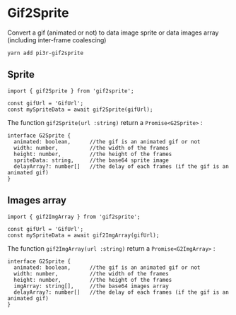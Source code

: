 # Gif2Sprite

Convert a gif (animated or not) to data image sprite or data images array (including inter-frame coalescing)

```
yarn add pi3r-gif2sprite
```
## Sprite

```
import { gif2Sprite } from 'gif2sprite';

const gifUrl = 'GifUrl';
const mySpriteData = await gif2Sprite(gifUrl);
```

The function ``` gif2Sprite(url :string) ``` return a ```Promise<G2Sprite>``` :

```
interface G2Sprite {
  animated: boolean,      //the gif is an animated gif or not
  width: number,          //the width of the frames
  height: number,         //the height of the frames
  spriteData: string,     //the base64 sprite image
  delayArray?: number[]   //the delay of each frames (if the gif is an animated gif)
}
```

## Images array

```
import { gif2ImgArray } from 'gif2sprite';

const gifUrl = 'GifUrl';
const mySpriteData = await gif2ImgArray(gifUrl);
```

The function ``` gif2ImgArray(url :string) ``` return a ```Promise<G2ImgArray>``` :

```
interface G2Sprite {
  animated: boolean,      //the gif is an animated gif or not
  width: number,          //the width of the frames
  height: number,         //the height of the frames
  imgArray: string[],     //the base64 images array
  delayArray?: number[]   //the delay of each frames (if the gif is an animated gif)
}
```